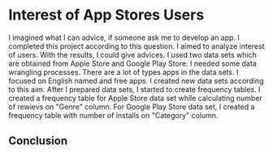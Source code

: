 # Interest of App Stores Users

I imagined what I can advice, if someone ask me to develop an app. I completed this project according to this question. I aimed to analyze interest of users. With the results, I could give advices. I used two data sets which are obtained from Apple Store and Google Play Store. I needed some data wrangling processes. There are a lot of types apps in the data sets. I focused on English named and free apps. I created new data sets according to this aim. After I prepared data sets, I started to create frequency tables. I created a frequency table for Apple Store data set while calculating number of rewievs on "Genre" column. For Google Play Store data set, I created a frequency table with number of installs on "Category" column. 
## Conclusion

